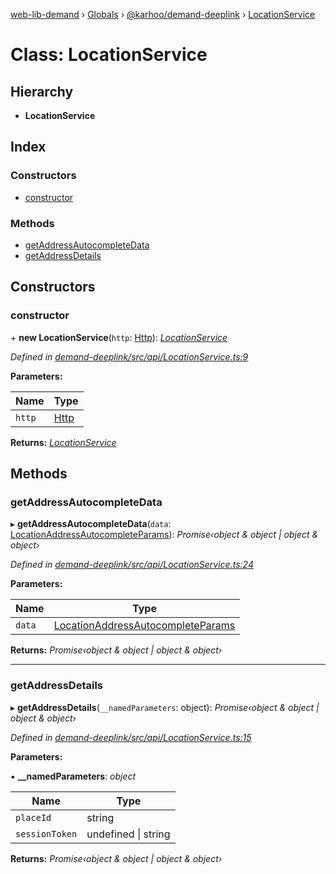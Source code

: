 [web-lib-demand](../README.md) › [Globals](../globals.md) › [@karhoo/demand-deeplink](../modules/_karhoo_demand_deeplink.md) › [LocationService](_karhoo_demand_deeplink.locationservice.md)

# Class: LocationService

## Hierarchy

* **LocationService**

## Index

### Constructors

* [constructor](_karhoo_demand_deeplink.locationservice.md#constructor)

### Methods

* [getAddressAutocompleteData](_karhoo_demand_deeplink.locationservice.md#getaddressautocompletedata)
* [getAddressDetails](_karhoo_demand_deeplink.locationservice.md#getaddressdetails)

## Constructors

###  constructor

\+ **new LocationService**(`http`: [Http](../interfaces/_karhoo_demand_deeplink.http.md)): *[LocationService](_karhoo_demand_deeplink.locationservice.md)*

*Defined in [demand-deeplink/src/api/LocationService.ts:9](https://github.com/karhoo/web-lib-demand/blob/fbcb272/packages/demand-deeplink/src/api/LocationService.ts#L9)*

**Parameters:**

Name | Type |
------ | ------ |
`http` | [Http](../interfaces/_karhoo_demand_deeplink.http.md) |

**Returns:** *[LocationService](_karhoo_demand_deeplink.locationservice.md)*

## Methods

###  getAddressAutocompleteData

▸ **getAddressAutocompleteData**(`data`: [LocationAddressAutocompleteParams](../modules/_karhoo_demand_deeplink.md#locationaddressautocompleteparams)): *Promise‹object & object | object & object›*

*Defined in [demand-deeplink/src/api/LocationService.ts:24](https://github.com/karhoo/web-lib-demand/blob/fbcb272/packages/demand-deeplink/src/api/LocationService.ts#L24)*

**Parameters:**

Name | Type |
------ | ------ |
`data` | [LocationAddressAutocompleteParams](../modules/_karhoo_demand_deeplink.md#locationaddressautocompleteparams) |

**Returns:** *Promise‹object & object | object & object›*

___

###  getAddressDetails

▸ **getAddressDetails**(`__namedParameters`: object): *Promise‹object & object | object & object›*

*Defined in [demand-deeplink/src/api/LocationService.ts:15](https://github.com/karhoo/web-lib-demand/blob/fbcb272/packages/demand-deeplink/src/api/LocationService.ts#L15)*

**Parameters:**

▪ **__namedParameters**: *object*

Name | Type |
------ | ------ |
`placeId` | string |
`sessionToken` | undefined &#124; string |

**Returns:** *Promise‹object & object | object & object›*
